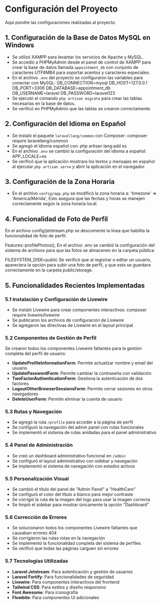 # Configuración del Proyecto

Aqui pondre las configuraciones realizadas al proyecto.

## 1. Configuración de la Base de Datos MySQL en Windows
- Se utilizó XAMPP para levantar los servicios de Apache y MySQL.
- Se accedió a PHPMyAdmin desde el panel de control de XAMPP para crear la base de datos llamada `appointment_db` con conjunto de caracteres UTF8MB4 para soportar acentos y caracteres especiales.
- En el archivo `.env` del proyecto se configuraron las variables para conectar con MySQL:
  DB_CONNECTION=mysql DB_HOST=127.0.0.1 DB_PORT=3306 DB_DATABASE=appointment_db DB_USERNAME=laravel DB_PASSWORD=laravel123
- Se ejecutó el comando `php artisan migrate` para crear las tablas necesarias en la base de datos.
- Se verificó en PHPMyAdmin que las tablas se crearon correctamente.

## 2. Configuración del Idioma en Español
- Se instaló el paquete `laravellang/common` con Composer:
  composer require laravellang/common
- Se agregó el idioma español con:
  php artisan lang:add es
- En el archivo `.env` se cambió la configuración del idioma a español:
  APP_LOCALE=es
- Se verificó que la aplicación mostrara los textos y mensajes en español al ejecutar `php artisan serve` y abrir la aplicación en el navegador.

## 3. Configuración de la Zona Horaria
- En el archivo `config/app.php` se modificó la zona horaria a:
'timezone' => 'America/Merida', Esto asegura que las fechas y horas se manejen correctamente según la zona horaria local.

## 4. Funcionalidad de Foto de Perfil
En el archivo config/jetstream.php se descomentó la línea que habilita la funcionalidad de foto de perfil:

Features::profilePhotos(),
En el archivo .env se cambió la configuración del sistema de archivos para que las fotos se almacenen en la carpeta pública:

FILESYSTEM_DISK=public
Se verificó que al registrar o editar un usuario, apareciera la opción para subir una foto de perfil, y que esta se guardara correctamente en la carpeta public/storage.

## 5. Funcionalidades Recientes Implementadas

### 5.1 Instalación y Configuración de Livewire
- Se instaló Livewire para crear componentes interactivos:
  composer require livewire/livewire
- Se publicaron los archivos de configuración de Livewire
- Se agregaron las directivas de Livewire en el layout principal

### 5.2 Componentes de Gestión de Perfil
Se crearon todos los componentes Livewire faltantes para la gestión completa del perfil de usuario:

- **UpdateProfileInformationForm**: Permite actualizar nombre y email del usuario
- **UpdatePasswordForm**: Permite cambiar la contraseña con validación
- **TwoFactorAuthenticationForm**: Gestiona la autenticación de dos factores
- **LogoutOtherBrowserSessionsForm**: Permite cerrar sesiones en otros navegadores
- **DeleteUserForm**: Permite eliminar la cuenta de usuario

### 5.3 Rutas y Navegación
- Se agregó la ruta `/profile` para acceder a la página de perfil
- Se configuró la navegación del admin panel con rutas funcionales
- Se implementó el sistema de rutas anidadas para el panel administrativo

### 5.4 Panel de Administración
- Se creó un dashboard administrativo funcional en `/admin`
- Se configuró el layout administrativo con sidebar y navegación
- Se implementó el sistema de navegación con estados activos

### 5.5 Personalización Visual
- Se cambió el título del panel de "Admin Panel" a "HealthCare"
- Se configuró el color del título a blanco para mejor contraste
- Se corrigió la ruta de la imagen del logo para usar la imagen correcta
- Se limpió el sidebar para mostrar únicamente la opción "Dashboard"

### 5.6 Corrección de Errores
- Se solucionaron todos los componentes Livewire faltantes que causaban errores 404
- Se corrigieron las rutas rotas en la navegación
- Se implementó la funcionalidad completa del sistema de perfiles
- Se verificó que todas las páginas carguen sin errores

### 5.7 Tecnologías Utilizadas
- **Laravel Jetstream**: Para autenticación y gestión de usuarios
- **Laravel Fortify**: Para funcionalidades de seguridad
- **Livewire**: Para componentes interactivos del frontend
- **Tailwind CSS**: Para estilos y diseño responsivo
- **Font Awesome**: Para iconografía
- **Flowbite**: Para componentes UI adicionales
